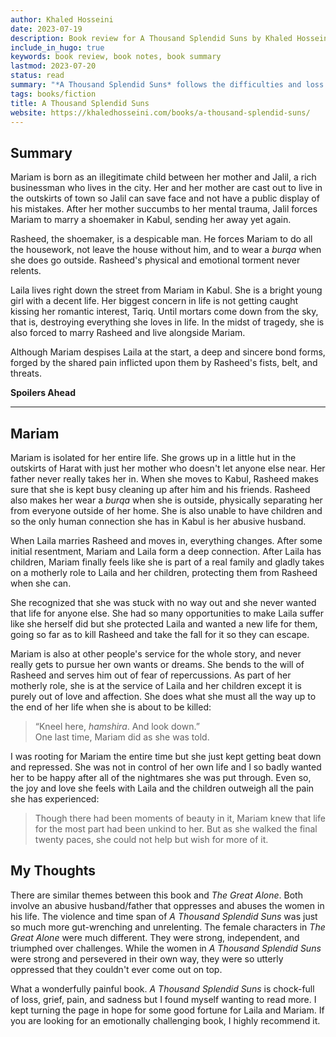```yaml
---
author: Khaled Hosseini
date: 2023-07-19
description: Book review for A Thousand Splendid Suns by Khaled Hosseini
include_in_hugo: true
keywords: book review, book notes, book summary
lastmod: 2023-07-20
status: read
summary: "*A Thousand Splendid Suns* follows the difficulties and loss of two women in a war-torn Afghanistan."
tags: books/fiction
title: A Thousand Splendid Suns
website: https://khaledhosseini.com/books/a-thousand-splendid-suns/
---
```


## Summary

Mariam is born as an illegitimate child between her mother and Jalil, a rich businessman who lives in the city. Her and her mother are cast out to live in the outskirts of town so Jalil can save face and not have a public display of his mistakes. After her mother succumbs to her mental trauma, Jalil forces Mariam to marry a shoemaker in Kabul, sending her away yet again.

Rasheed, the shoemaker, is a despicable man. He forces Mariam to do all the housework, not leave the house without him, and to wear a *burqa* when she does go outside. Rasheed's physical and emotional torment never relents.

Laila lives right down the street from Mariam in Kabul. She is a bright young girl with a decent life. Her biggest concern in life is not getting caught kissing her romantic interest, Tariq. Until mortars come down from the sky, that is, destroying everything she loves in life. In the midst of tragedy, she is also forced to marry Rasheed and live alongside Mariam.

Although Mariam despises Laila at the start, a deep and sincere bond forms, forged by the shared pain inflicted upon them by Rasheed's fists, belt, and threats.

**Spoilers Ahead**

---

## Mariam

Mariam is isolated for her entire life. She grows up in a little hut in the outskirts of Harat with just her mother who doesn't let anyone else near. Her father never really takes her in. When she moves to Kabul, Rasheed makes sure that she is kept busy cleaning up after him and his friends. Rasheed also makes her wear a *burqa* when she is outside, physically separating her from everyone outside of her home. She is also unable to have children and so the only human connection she has in Kabul is her abusive husband.

When Laila marries Rasheed and moves in, everything changes. After some initial resentment, Mariam and Laila form a deep connection. After Laila has children, Mariam finally feels like she is part of a real family and gladly takes on a motherly role to Laila and her children, protecting them from Rasheed when she can.

She recognized that she was stuck with no way out and she never wanted that life for anyone else. She had so many opportunities to make Laila suffer like she herself did but she protected Laila and wanted a new life for them, going so far as to kill Rasheed and take the fall for it so they can escape.

Mariam is also at other people's service for the whole story, and never really gets to pursue her own wants or dreams. She bends to the will of Rasheed and serves him out of fear of repercussions. As part of her motherly role, she is at the service of Laila and her children except it is purely out of love and affection. She does what she must all the way up to the end of her life when she is about to be killed:

> “Kneel here, *hamshira*. And look down.”  
> One last time, Mariam did as she was told.

I was rooting for Mariam the entire time but she just kept getting beat down and repressed. She was not in control of her own life and I so badly wanted her to be happy after all of the nightmares she was put through. Even so, the joy and love she feels with Laila and the children outweigh all the pain she has experienced:

> Though there had been moments of beauty in it, Mariam knew that life for the most part had been unkind to her. But as she walked the final twenty paces, she could not help but wish for more of it.

## My Thoughts

There are similar themes between this book and *The Great Alone*. Both involve an abusive husband/father that oppresses and abuses the women in his life. The violence and time span of *A Thousand Splendid Suns* was just so much more gut-wrenching and unrelenting. The female characters in *The Great Alone* were much different. They were strong, independent, and triumphed over challenges. While the women in *A Thousand Splendid Suns* were strong and persevered in their own way, they were so utterly oppressed that they couldn't ever come out on top.

What a wonderfully painful book. *A Thousand Splendid Suns* is chock-full of loss, grief, pain, and sadness but I found myself wanting to read more. I kept turning the page in hope for some good fortune for Laila and Mariam. If you are looking for an emotionally challenging book, I highly recommend it.
